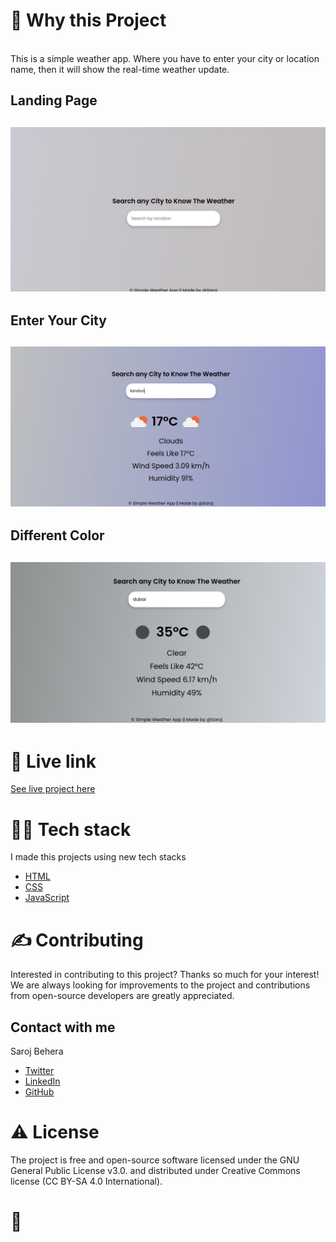 
<!-- ABOUT THE PROJECT -->
<h1>🧐 Why this Project</h1>
<br />
This is a simple weather app. Where you have to enter your city or location name, then it will show the real-time weather update.

<h2>Landing Page<h2>
  
  ![Landing Page](/images/landingpage1.png)
<h2>Enter Your City<h2>
  
   ![Unlock Pro Page](/images/weather-app-1.png)
  
  
<h2>Different Color<h2>
  
   ![Solution Page](/images/weather-app-2.png)  
  
<h1>🌟 Live link</h1>
  
  [See live project here](https://weatherapp-mini-project.netlify.app/)
  
<h1>👨‍💻 Tech stack</h1>

I made this projects using new tech stacks
* [HTML](https://html.com/)
* [CSS](https://css-tricks.com/)
* [JavaScript](https://www.w3schools.com/js/)


<h1>✍️ Contributing</h1>
Interested in contributing to this project? Thanks so much for your interest! We are always looking for improvements to the project and contributions from open-source developers are greatly appreciated.

<!-- CONTACT -->
<h2>Contact with me</h2>

Saroj Behera
* [Twitter](https://twitter.com/iamsarojb)
* [LinkedIn](https://www.linkedin.com/in/sarojvrc/)
* [GitHub](https://github.com/sarojvrc)

<h1>⚠️ License</h1>
The project is free and open-source software licensed under the GNU General Public License v3.0. and distributed under Creative Commons license (CC BY-SA 4.0 International).

<br />

<h1>💛</h1>


